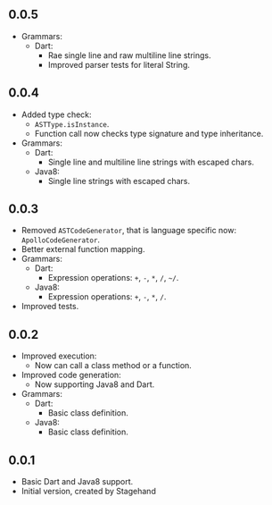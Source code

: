 ## 0.0.5

- Grammars:
  - Dart:
    - Rae single line and raw multiline line strings.
    - Improved parser tests for literal String.

## 0.0.4

- Added type check:
  - `ASTType.isInstance`.
  - Function call now checks type signature and type inheritance.
- Grammars:
  - Dart:
    - Single line and multiline line strings with escaped chars.
  - Java8:
    - Single line strings with escaped chars.

## 0.0.3

- Removed `ASTCodeGenerator`, that is language specific now: `ApolloCodeGenerator`.
- Better external function mapping.
- Grammars:
  - Dart:
    - Expression operations: `+`, `-`, `*`, `/`, `~/`.
  - Java8:
    - Expression operations: `+`, `-`, `*`, `/`.
- Improved tests.

## 0.0.2

- Improved execution:
  - Now can call a class method or a function.
- Improved code generation:
  - Now supporting Java8 and Dart.
- Grammars:
  - Dart:
    - Basic class definition.
  - Java8:
    - Basic class definition.

## 0.0.1

- Basic Dart and Java8 support.
- Initial version, created by Stagehand
